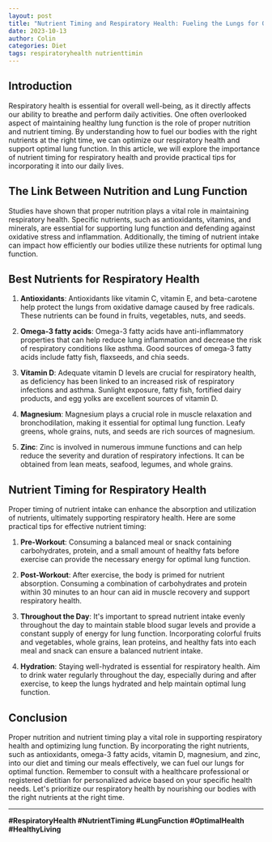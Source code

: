 ```yaml
---
layout: post
title: "Nutrient Timing and Respiratory Health: Fueling the Lungs for Optimal Function"
date: 2023-10-13
author: Colin
categories: Diet
tags: respiratoryhealth nutrienttimin
---
```


## Introduction

Respiratory health is essential for overall well-being, as it directly affects our ability to breathe and perform daily activities. One often overlooked aspect of maintaining healthy lung function is the role of proper nutrition and nutrient timing. By understanding how to fuel our bodies with the right nutrients at the right time, we can optimize our respiratory health and support optimal lung function. In this article, we will explore the importance of nutrient timing for respiratory health and provide practical tips for incorporating it into our daily lives.

## The Link Between Nutrition and Lung Function

Studies have shown that proper nutrition plays a vital role in maintaining respiratory health. Specific nutrients, such as antioxidants, vitamins, and minerals, are essential for supporting lung function and defending against oxidative stress and inflammation. Additionally, the timing of nutrient intake can impact how efficiently our bodies utilize these nutrients for optimal lung function.

## Best Nutrients for Respiratory Health

1. **Antioxidants**: Antioxidants like vitamin C, vitamin E, and beta-carotene help protect the lungs from oxidative damage caused by free radicals. These nutrients can be found in fruits, vegetables, nuts, and seeds.

2. **Omega-3 fatty acids**: Omega-3 fatty acids have anti-inflammatory properties that can help reduce lung inflammation and decrease the risk of respiratory conditions like asthma. Good sources of omega-3 fatty acids include fatty fish, flaxseeds, and chia seeds.

3. **Vitamin D**: Adequate vitamin D levels are crucial for respiratory health, as deficiency has been linked to an increased risk of respiratory infections and asthma. Sunlight exposure, fatty fish, fortified dairy products, and egg yolks are excellent sources of vitamin D.

4. **Magnesium**: Magnesium plays a crucial role in muscle relaxation and bronchodilation, making it essential for optimal lung function. Leafy greens, whole grains, nuts, and seeds are rich sources of magnesium.

5. **Zinc**: Zinc is involved in numerous immune functions and can help reduce the severity and duration of respiratory infections. It can be obtained from lean meats, seafood, legumes, and whole grains.

## Nutrient Timing for Respiratory Health

Proper timing of nutrient intake can enhance the absorption and utilization of nutrients, ultimately supporting respiratory health. Here are some practical tips for effective nutrient timing:

1. **Pre-Workout**: Consuming a balanced meal or snack containing carbohydrates, protein, and a small amount of healthy fats before exercise can provide the necessary energy for optimal lung function.

2. **Post-Workout**: After exercise, the body is primed for nutrient absorption. Consuming a combination of carbohydrates and protein within 30 minutes to an hour can aid in muscle recovery and support respiratory health.

3. **Throughout the Day**: It's important to spread nutrient intake evenly throughout the day to maintain stable blood sugar levels and provide a constant supply of energy for lung function. Incorporating colorful fruits and vegetables, whole grains, lean proteins, and healthy fats into each meal and snack can ensure a balanced nutrient intake.

4. **Hydration**: Staying well-hydrated is essential for respiratory health. Aim to drink water regularly throughout the day, especially during and after exercise, to keep the lungs hydrated and help maintain optimal lung function.

## Conclusion

Proper nutrition and nutrient timing play a vital role in supporting respiratory health and optimizing lung function. By incorporating the right nutrients, such as antioxidants, omega-3 fatty acids, vitamin D, magnesium, and zinc, into our diet and timing our meals effectively, we can fuel our lungs for optimal function. Remember to consult with a healthcare professional or registered dietitian for personalized advice based on your specific health needs. Let's prioritize our respiratory health by nourishing our bodies with the right nutrients at the right time.

---

**#RespiratoryHealth #NutrientTiming #LungFunction #OptimalHealth #HealthyLiving**